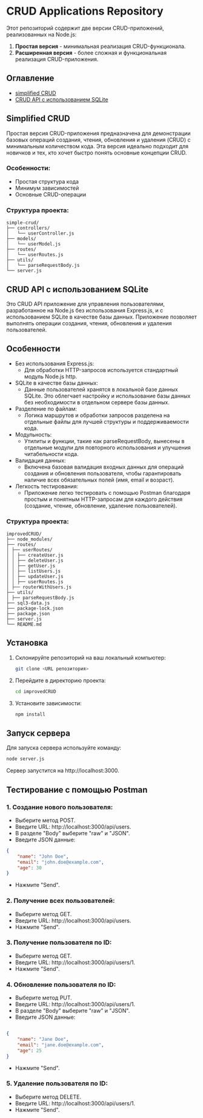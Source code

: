# CRUD Applications Repository

Этот репозиторий содержит две версии CRUD-приложений, реализованных на Node.js:
1. **Простая версия** - минимальная реализация CRUD-функционала.
2. **Расширенная версия** - более сложная и функциональная реализация CRUD-приложения.

## Оглавление
- [simplified CRUD](#Simplified-CRUD)
- [CRUD API с использованием SQLite](#CRUD-API-с-использованием-SQLite)

## Simplified CRUD

Простая версия CRUD-приложения предназначена для демонстрации базовых операций создания, чтения, обновления и удаления (CRUD) с минимальным количеством кода. Эта версия идеально подходит для новичков и тех, кто хочет быстро понять основные концепции CRUD.

### Особенности:
- Простая структура кода
- Минимум зависимостей
- Основные CRUD-операции

### Структура проекта:
```plaintext
simple-crud/
├── controllers/
│   └── userController.js
├── models/
│   └── userModel.js
├── routes/
│   └── userRoutes.js
├── utils/
│   └── parseRequestBody.js
└── server.js
```

## CRUD API с использованием SQLite

Это CRUD API приложение для управления пользователями, разработанное на Node.js без использования Express.js, и с использованием SQLite в качестве базы данных. Приложение позволяет выполнять операции создания, чтения, обновления и удаления пользователей.

## Особенности

- Без использования Express.js:
    - Для обработки HTTP-запросов используется стандартный модуль Node.js http.
- SQLite в качестве базы данных:
    - Данные пользователей хранятся в локальной базе данных SQLite. Это облегчает настройку и использование базы данных без необходимости в отдельном сервере базы данных.
- Разделение по файлам:
    - Логика маршрутов и обработки запросов разделена на отдельные файлы для лучшей структуры и поддерживаемости кода.
- Модульность:
    - Утилиты и функции, такие как parseRequestBody, вынесены в отдельные модули для повторного использования и улучшения читабельности кода.
- Валидация данных:
    - Включена базовая валидация входных данных для операций создания и обновления пользователя, чтобы гарантировать наличие всех обязательных полей (имя, email и возраст).
- Легкость тестирования:
    - Приложение легко тестировать с помощью Postman благодаря простым и понятным HTTP-запросам для каждого действия (создание, чтение, обновление, удаление пользователей).

### Структура проекта:

```plaintext
improvedCRUD/
├── node_modules/
├── routes/
│ ├── userRoutes/
│ │ ├── createUser.js
│ │ ├── deleteUser.js
│ │ ├── getUser.js
│ │ ├── listUsers.js
│ │ ├── updateUser.js
│ │ ├── userRoutes.js
│ ├── routerWithUsers.js
├── utils/
│ ├── parseRequestBody.js
├── sql3-data.js
├── package-lock.json
├── package.json
├── server.js
└── README.md
```

## Установка

1. Склонируйте репозиторий на ваш локальный компьютер:
    ```bash
    git clone <URL репозитория>
    ```

2. Перейдите в директорию проекта:
    ```bash
    cd improvedCRUD
    ```

3. Установите зависимости:
    ```bash
    npm install
    ```

## Запуск сервера

Для запуска сервера используйте команду:
```bash
node server.js
```
Сервер запустится на http://localhost:3000.

## Тестирование с помощью Postman

### 1. Создание нового пользователя:

- Выберите метод POST.
- Введите URL: http://localhost:3000/api/users.
- В разделе "Body" выберите "raw" и "JSON".
- Введите JSON данные:

```json
{
    "name": "John Doe",
    "email": "john.doe@example.com",
    "age": 30
}
```
- Нажмите "Send".

### 2. Получение всех пользователей:

- Выберите метод GET.
- Введите URL: http://localhost:3000/api/users.
- Нажмите "Send".

### 3. Получение пользователя по ID:

- Выберите метод GET.
- Введите URL: http://localhost:3000/api/users/1.
- Нажмите "Send".

### 4. Обновление пользователя по ID:

- Выберите метод PUT.
- Введите URL: http://localhost:3000/api/users/1.
- В разделе "Body" выберите "raw" и "JSON".
- Введите JSON данные:

```json

{
    "name": "Jane Doe",
    "email": "jane.doe@example.com",
    "age": 25
}
```
- Нажмите "Send".

### 5. Удаление пользователя по ID:

- Выберите метод DELETE.
- Введите URL: http://localhost:3000/api/users/1.
- Нажмите "Send".
